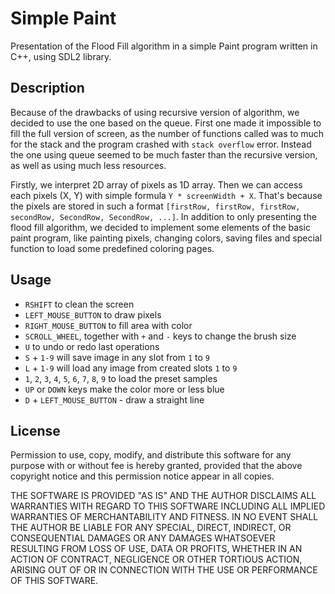 Simple Paint
============

Presentation of the Flood Fill algorithm in a simple Paint program written in C++, using SDL2 library.

Description
-----------

Because of the drawbacks of using recursive version of algorithm, we decided to use the one based on the queue. First one made it impossible to fill the full version of screen, as the number of functions called was to much for the stack and the program crashed with `stack overflow` error. Instead the one using queue seemed to be much faster than the recursive version, as well as using much less resources.

Firstly, we interpret 2D array of pixels as 1D array. Then we can access each pixels (X, Y) with simple formula `Y * screenWidth + X`. That's because the pixels are stored in such a format `[firstRow, firstRow, firstRow, secondRow, SecondRow, SecondRow, ...]`. In addition to only presenting the flood fill algorithm, we decided to implement some elements of the basic paint program, like painting pixels, changing colors, saving files and special function to load some predefined coloring pages.

Usage
-----

* `RSHIFT` to clean the screen
* `LEFT_MOUSE_BUTTON` to draw pixels
* `RIGHT_MOUSE_BUTTON` to fill area with color
* `SCROLL_WHEEL`, together with `+` and `-` keys to change the brush size
* `U` to undo or redo last operations
* `S` + `1-9` will save image in any slot from `1` to `9`
* `L` + `1-9` will load any image from created slots `1` to `9`
* `1`, `2`, `3`, `4`, `5`, `6`, `7`, `8`, `9` to load the preset samples
* `UP` or `DOWN` keys make the color more or less blue
* `D` + `LEFT_MOUSE_BUTTON` - draw a straight line

License
-------

Permission to use, copy, modify, and distribute this software for any purpose with or without fee is hereby granted, provided that the above copyright notice and this permission notice appear in all copies.

THE SOFTWARE IS PROVIDED "AS IS" AND THE AUTHOR DISCLAIMS ALL WARRANTIES WITH REGARD TO THIS SOFTWARE INCLUDING ALL IMPLIED WARRANTIES OF MERCHANTABILITY AND FITNESS. IN NO EVENT SHALL THE AUTHOR BE LIABLE FOR ANY SPECIAL, DIRECT, INDIRECT, OR CONSEQUENTIAL DAMAGES OR ANY DAMAGES WHATSOEVER RESULTING FROM LOSS OF USE, DATA OR PROFITS, WHETHER IN AN ACTION OF CONTRACT, NEGLIGENCE OR OTHER TORTIOUS ACTION, ARISING OUT OF OR IN CONNECTION WITH THE USE OR PERFORMANCE OF THIS SOFTWARE.
